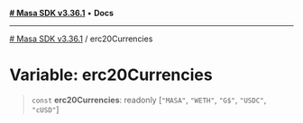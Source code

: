 [**# Masa SDK v3.36.1**](../README.md) • **Docs**

***

[# Masa SDK v3.36.1](../globals.md) / erc20Currencies

# Variable: erc20Currencies

> `const` **erc20Currencies**: readonly [`"MASA"`, `"WETH"`, `"G$"`, `"USDC"`, `"cUSD"`]
